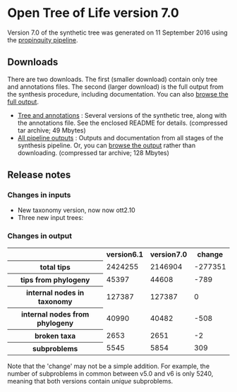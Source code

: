 # Open Tree of Life version 7.0

Version 7.0 of the synthetic tree was generated on 11 September 2016 using the [propinquity pipeline](https://github.com/OpenTreeOfLife/propinquity).

## Downloads
There are two downloads. The first (smaller download) contain only tree and annotations files. The second (larger download) is the full output from the synthesis procedure, including documentation. You can also [browse the full output](http://files.opentreeoflife.org/synthesis/opentree7.0/output/index.html).

* [Tree and annotations](http://files.opentreeoflife.org/synthesis/opentree7.0/opentree7.0_tree.tar.gz) : Several versions of the synthetic tree, along with the annotations file. See the enclosed README for details. (compressed tar archive; 49 Mbytes)
* [All pipeline outputs](http://files.opentreeoflife.org/synthesis/opentree7.0/opentree7.0_output.tgz) : Outputs and documentation from all stages of the synthesis pipeline. Or, you can [browse the output](http://files.opentreeoflife.org/synthesis/opentree7.0/output/index.html) rather than downloading. (compressed tar archive; 128 Mbytes)

## Release notes

### Changes in inputs

* New taxonomy version, now now ott2.10
* Three new input trees:  

### Changes in output

<!--
N.B. stats tables must use inline HTML, since web2py doesn't know how to render table markdown :-/
-->
<table class="table table-condensed">
 <tr>
  <th><!--statistic-->&nbsp;</th>
  <th>version6.1</th>
  <th>version7.0</th>
  <th>change</th>
 </tr>
 <tr>
  <th>total tips</th>
  <td>2424255</td>
  <td>2146904</td>
  <td>-277351</td>
 </tr>
 <tr>
  <th>tips from phylogeny</th>
  <td>45397</td>
  <td>44608</td>
  <td>-789</td>
 </tr>
 <tr>
  <th>internal nodes in taxonomy</th>
  <td>127387</td>
  <td>127387</td>
  <td>0</td>
 </tr>
 <tr>
  <th>internal nodes from phylogeny</th>
  <td>40990</td>
  <td>40482</td>
  <td>-508</td>
 </tr>
 <tr>
  <th>broken taxa</th>
  <td>2653</td>
  <td>2651</td>
  <td>-2</td>
 </tr>
 <tr>
  <th>subproblems</th>
  <td>5545</td>
  <td>5854</td>
  <td>309</td>
 </tr>
</table>

Note that the 'change' may not be a simple addition. For example, the number of subproblems in common between v5.0 and v6 is only 5240, meaning that both versions contain *unique* subproblems.
